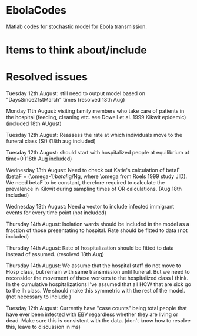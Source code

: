 EbolaCodes
==========

Matlab codes for stochastic model for Ebola transmission.

Items to think about/include
==========











Resolved issues
=========

Tuesday 12th August: still need to output model based on "DaysSince21stMarch" times (resolved 13th Aug)

Monday 11th August: visiting family members who take care of patients in the hospital (feeding, cleaning etc. see Dowell et al. 1999 Kikwit epidemic) (included 18th AUgust)

Tuesday 12th August: Reassess the rate at which individuals move to the funeral class (Sf) (18th aug included)

Tuesday 12th August: should start with hospitalized people at equilibrium at time=0 (18th Aug included)

Wednesday 13th August: Need to check out Katie's calculation of betaF (betaF = (\omega-1)*betaI*Ig/Ng, where \omega from Roels 1999 study JID).  We need betaF to be constant, therefore required to calculate the prevalence in Kikwit during sampling times of OR calculations. (Aug 18th included)

Wednesday 13th August: Need a vector to include infected immigrant events for every time point (not included)


Thursday 14th August: Isolation wards should be included in the model as a fraction of those presentating to hospital. Rate should be fitted to data (not included)

Thursday 14th August: Rate of hospitalization should be fitted to data instead of assumed. (resolved 18th Aug)

Thursday 14th August: We assume that the hospital staff do not move to Hosp class, but remain with same transmission until funeral. But we need to reconsider the movement of these workers to the hospitalized class I think.  In the cumulative hospitalizations I've assumed that all HCW that are sick go to the Ih class.  We should make this symmetric with the rest of the model. (not necessary to include )

Tuesday 12th August: Currently have "case counts" being total people that have ever been infected with EBV regardless whether they are living or dead.  Make sure this is consistent with the data. (don't know how to resolve this, leave to discussion in ms)
